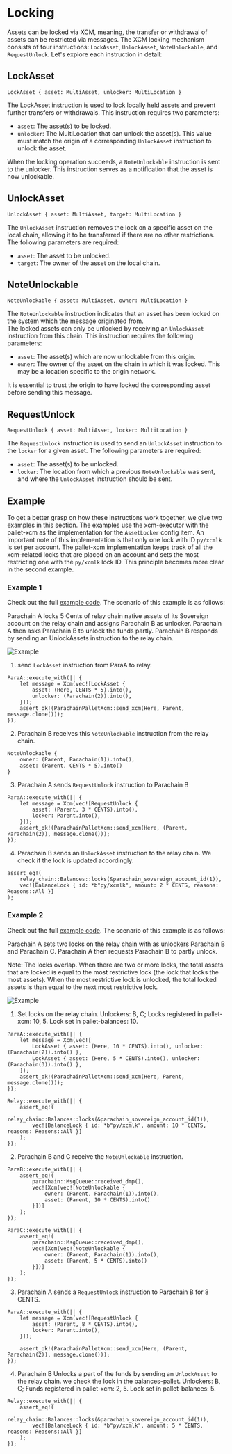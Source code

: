 # Locking
Assets can be locked via XCM, meaning, the transfer or withdrawal of assets can be restricted via messages.
The XCM locking mechanism consists of four instructions: `LockAsset`, `UnlockAsset`, `NoteUnlockable`, and `RequestUnlock`. 
Let's explore each instruction in detail:

## LockAsset
```rust,noplayground 
LockAsset { asset: MultiAsset, unlocker: MultiLocation }
```
The LockAsset instruction is used to lock locally held assets and prevent further transfers or withdrawals. 
This instruction requires two parameters:

- `asset`: The asset(s) to be locked.
- `unlocker`: The MultiLocation that can unlock the asset(s). This value must match the origin of a corresponding `UnlockAsset` instruction to unlock the asset.

When the locking operation succeeds, a `NoteUnlockable` instruction is sent to the unlocker. 
This instruction serves as a notification that the asset is now unlockable.

## UnlockAsset
```rust,noplayground 
UnlockAsset { asset: MultiAsset, target: MultiLocation }
```
The `UnlockAsset` instruction removes the lock on a specific asset on the local chain, allowing it to be transferred if there are no other restrictions. 
The following parameters are required:

- `asset`: The asset to be unlocked.
- `target`: The owner of the asset on the local chain.


## NoteUnlockable
```rust,noplayground 
NoteUnlockable { asset: MultiAsset, owner: MultiLocation }
```
The `NoteUnlockable` instruction indicates that an asset has been locked on the system which the message originated from.  
The locked assets can only be unlocked by receiving an `UnlockAsset` instruction from this chain.
This instruction requires the following parameters:

- `asset`: The asset(s) which are now unlockable from this origin.
- `owner`: The owner of the asset on the chain in which it was locked. This may be a location specific to the origin network.

It is essential to trust the origin to have locked the corresponding asset before sending this message.


## RequestUnlock
```rust, noplayground
RequestUnlock { asset: MultiAsset, locker: MultiLocation }
```
The `RequestUnlock` instruction is used to send an `UnlockAsset` instruction to the `locker` for a given asset. 
The following parameters are required:

- `asset`: The asset(s) to be unlocked.
- `locker`: The location from which a previous `NoteUnlockable` was sent, and where the `UnlockAsset` instruction should be sent.


## Example
To get a better grasp on how these instructions work together, we give two examples in this section. 
The examples use the xcm-executor with the pallet-xcm as the implementation for the `AssetLocker` config item. 
An important note of this implementation is that only one lock with ID `py/xcmlk` is set per account. 
The pallet-xcm implementation keeps track of all the xcm-related locks that are placed on an account and sets the most restricting one with the `py/xcmlk` lock ID. 
This principle becomes more clear in the second example.


### Example 1
Check out the full [example code](TODO).
The scenario of this example is as follows:

Parachain A locks 5 Cents of relay chain native assets of its Sovereign account on the relay chain and assigns Parachain B as unlocker.
Parachain A then asks Parachain B to unlock the funds partly. 
Parachain B responds by sending an UnlockAssets instruction to the relay chain.

![Example](./images/Example1.png)

1. send `LockAsset` instruction from ParaA to relay. 
```rust,noplayground
ParaA::execute_with(|| {
    let message = Xcm(vec![LockAsset {
        asset: (Here, CENTS * 5).into(),
        unlocker: (Parachain(2)).into(),
    }]);
    assert_ok!(ParachainPalletXcm::send_xcm(Here, Parent, message.clone()));
});
```

2. Parachain B receives this `NoteUnlockable` instruction from the relay chain.
```rust,noplayground
NoteUnlockable {
    owner: (Parent, Parachain(1)).into(),
    asset: (Parent, CENTS * 5).into()
}
```

3. Parachain A sends `RequestUnlock` instruction to Parachain B
```rust,noplayground
ParaA::execute_with(|| {
    let message = Xcm(vec![RequestUnlock {
        asset: (Parent, 3 * CENTS).into(),
        locker: Parent.into(),
    }]);
    assert_ok!(ParachainPalletXcm::send_xcm(Here, (Parent, Parachain(2)), message.clone()));
});
```

4. Parachain B sends an `UnlockAsset` instruction to the relay chain. We check if the lock is updated accordingly:
```rust,noplayground
assert_eq!(
    relay_chain::Balances::locks(&parachain_sovereign_account_id(1)),
    vec![BalanceLock { id: *b"py/xcmlk", amount: 2 * CENTS, reasons: Reasons::All }]
);
```


### Example 2

Check out the full [example code](TODO).
The scenario of this example is as follows:

Parachain A sets two locks on the relay chain with as unlockers Parachain B and Parachain C.
Parachain A then requests Parachain B to partly unlock.

Note: The locks overlap. When there are two or more locks, the total assets that are locked is equal to the most restrictive lock (the lock that locks the most assets). When the most restrictive lock is unlocked, the total locked assets is than equal to the next most restrictive lock. 

![Example](./images/Example2.png)

1. Set locks on the relay chain. Unlockers: B, C; Locks registered in pallet-xcm: 10, 5. Lock set in pallet-balances: 10.

```rust, noplayground
ParaA::execute_with(|| {
    let message = Xcm(vec![
        LockAsset { asset: (Here, 10 * CENTS).into(), unlocker: (Parachain(2)).into() },
        LockAsset { asset: (Here, 5 * CENTS).into(), unlocker: (Parachain(3)).into() },
    ]);
    assert_ok!(ParachainPalletXcm::send_xcm(Here, Parent, message.clone()));
});

Relay::execute_with(|| {
    assert_eq!(
        relay_chain::Balances::locks(&parachain_sovereign_account_id(1)),
        vec![BalanceLock { id: *b"py/xcmlk", amount: 10 * CENTS, reasons: Reasons::All }]
    );
});
```

2. Parachain B and C receive the `NoteUnlockable` instruction.
```rust, noplayground
ParaB::execute_with(|| {
    assert_eq!(
        parachain::MsgQueue::received_dmp(),
        vec![Xcm(vec![NoteUnlockable {
            owner: (Parent, Parachain(1)).into(),
            asset: (Parent, 10 * CENTS).into()
        }])]
    );
});

ParaC::execute_with(|| {
    assert_eq!(
        parachain::MsgQueue::received_dmp(),
        vec![Xcm(vec![NoteUnlockable {
            owner: (Parent, Parachain(1)).into(),
            asset: (Parent, 5 * CENTS).into()
        }])]
    );
});
```

3. Parachain A sends a `RequestUnlock` instruction to Parachain B for 8 CENTS.
```rust, noplayground
ParaA::execute_with(|| {
    let message = Xcm(vec![RequestUnlock {
        asset: (Parent, 8 * CENTS).into(),
        locker: Parent.into(),
    }]);

    assert_ok!(ParachainPalletXcm::send_xcm(Here, (Parent, Parachain(2)), message.clone()));
});
```

4. Parachain B Unlocks a part of the funds by sending an `UnlockAsset` to the relay chain. we check the lock in the balances-pallet. 
Unlockers: B, C; Funds registered in pallet-xcm: 2, 5. 
Lock set in pallet-balances: 5.

```rust,noplayground
Relay::execute_with(|| {
    assert_eq!(
        relay_chain::Balances::locks(&parachain_sovereign_account_id(1)),
        vec![BalanceLock { id: *b"py/xcmlk", amount: 5 * CENTS, reasons: Reasons::All }]
    );
});
```